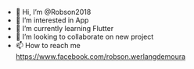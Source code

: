 - 👋 Hi, I’m @Robson2018
- 👀 I’m interested in App
- 🌱 I’m currently learning Flutter
- 💞️ I’m looking to collaborate on new project
- 📫 How to reach me https://www.facebook.com/robson.werlangdemoura

<!---
Robson2018/Robson2018 is a ✨ special ✨ repository because its `README.md` (this file) appears on your GitHub profile.
You can click the Preview link to take a look at your changes.
--->
